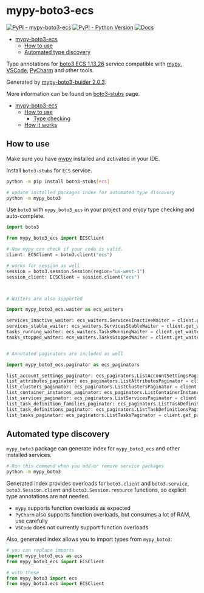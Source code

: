 # mypy-boto3-ecs

[![PyPI - mypy-boto3-ecs](https://img.shields.io/pypi/v/mypy-boto3-ecs.svg?color=blue)](https://pypi.org/project/mypy-boto3-ecs)
[![PyPI - Python Version](https://img.shields.io/pypi/pyversions/mypy-boto3-ecs.svg?color=blue)](https://pypi.org/project/mypy-boto3-ecs)
[![Docs](https://img.shields.io/readthedocs/mypy-boto3-builder.svg?color=blue)](https://mypy-boto3-builder.readthedocs.io/)

- [mypy-boto3-ecs](#mypy-boto3-ecs)
  - [How to use](#how-to-use)
  - [Automated type discovery](#automated-type-discovery)


Type annotations for
[boto3.ECS 1.13.26](https://boto3.amazonaws.com/v1/documentation/api/1.13.26/reference/services/ecs.html#ECS) service
compatible with [mypy](https://github.com/python/mypy), [VSCode](https://code.visualstudio.com/),
[PyCharm](https://www.jetbrains.com/pycharm/) and other tools.

Generated by [mypy-boto3-buider 2.0.3](https://github.com/vemel/mypy_boto3_builder).

More information can be found on [boto3-stubs](https://pypi.org/project/boto3-stubs/) page.

- [mypy-boto3-ecs](#mypy-boto3-ecs)
  - [How to use](#how-to-use)
    - [Type checking](#type-checking)
  - [How it works](#how-it-works)

## How to use

Make sure you have [mypy](https://github.com/python/mypy) installed and activated in your IDE.

Install `boto3-stubs` for `ECS` service.

```bash
python -m pip install boto3-stubs[ecs]

# update installed packages index for automated type discovery
python -m mypy_boto3
```

Use `boto3` with `mypy_boto3_ecs` in your project and enjoy type checking and auto-complete.

```python
import boto3

from mypy_boto3_ecs import ECSClient

# Now mypy can check if your code is valid.
client: ECSClient = boto3.client("ecs")

# works for session as well
session = boto3.session.Session(region="us-west-1")
session_client: ECSClient = session.client("ecs")



# Waiters are also supported

import mypy_boto3_ecs.waiter as ecs_waiters

services_inactive_waiter: ecs_waiters.ServicesInactiveWaiter = client.get_waiter("services_inactive")
services_stable_waiter: ecs_waiters.ServicesStableWaiter = client.get_waiter("services_stable")
tasks_running_waiter: ecs_waiters.TasksRunningWaiter = client.get_waiter("tasks_running")
tasks_stopped_waiter: ecs_waiters.TasksStoppedWaiter = client.get_waiter("tasks_stopped")


# Annotated paginators are included as well

import mypy_boto3_ecs.paginator as ecs_paginators

list_account_settings_paginator: ecs_paginators.ListAccountSettingsPaginator = client.get_paginator("list_account_settings")
list_attributes_paginator: ecs_paginators.ListAttributesPaginator = client.get_paginator("list_attributes")
list_clusters_paginator: ecs_paginators.ListClustersPaginator = client.get_paginator("list_clusters")
list_container_instances_paginator: ecs_paginators.ListContainerInstancesPaginator = client.get_paginator("list_container_instances")
list_services_paginator: ecs_paginators.ListServicesPaginator = client.get_paginator("list_services")
list_task_definition_families_paginator: ecs_paginators.ListTaskDefinitionFamiliesPaginator = client.get_paginator("list_task_definition_families")
list_task_definitions_paginator: ecs_paginators.ListTaskDefinitionsPaginator = client.get_paginator("list_task_definitions")
list_tasks_paginator: ecs_paginators.ListTasksPaginator = client.get_paginator("list_tasks")
```

## Automated type discovery

`mypy_boto3` package can generate index for `mypy_boto3_ecs` and other installed services.

```bash
# Run this command when you add or remove service packages
python -m mypy_boto3
```

Generated index provides overloads for `boto3.client` and `boto3.service`,
`boto3.Session.client` and `boto3.Session.resource` functions,
so explicit type annotations are not needed.

- `mypy` supports function overloads as expected
- `PyCharm` also supports function overloads, but consumes a lot of RAM, use carefully
- `VSCode` does not currently support function overloads

Also, generated index allows you to import types from `mypy_boto3`:

```python
# you can replace imports
import mypy_boto3_ecs as ecs
from mypy_boto3_ecs import ECSClient

# with these
from mypy_boto3 import ecs
from mypy_boto3.ecs import ECSClient
```